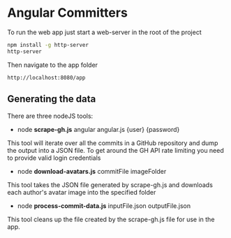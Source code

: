 # Angular Committers

To run the web app just start a web-server in the root of the project

```bash
npm install -g http-server
http-server
```

Then navigate to the app folder

```
http://localhost:8080/app
```


## Generating the data

There are three nodeJS tools:

* node **scrape-gh.js** angular angular.js {user} {password}

This tool will iterate over all the commits in a GitHub repository and dump the output into a JSON file.
To get around the GH API rate limiting you need to provide valid login credentials

* node **download-avatars.js** commitFile imageFolder

This tool takes the JSON file generated by scrape-gh.js and downloads each author's avatar image into the specified folder

* node **process-commit-data.js** inputFile.json outputFile.json

This tool cleans up the file created by the scrape-gh.js file for use in the app.